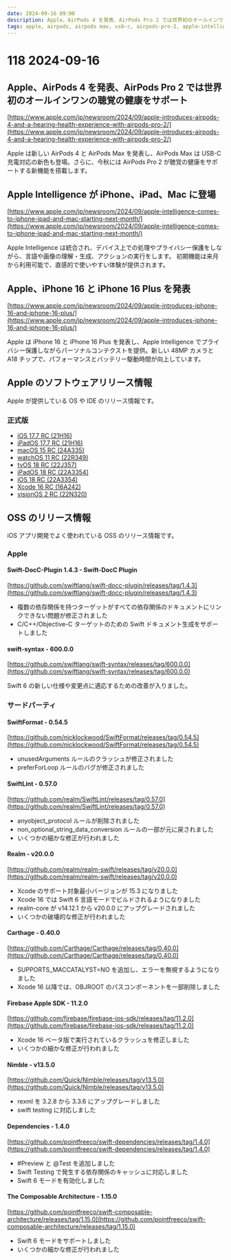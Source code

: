 ```yaml
---
date: 2024-09-16 09:00
description: Apple、AirPods 4 を発表、AirPods Pro 2 では世界初のオールインワンの聴覚の健康をサポート、Apple Intelligence が iPhone、iPad、Mac に登場、Apple、AirPods 4 を発表、AirPods Pro 2 では世界初のオールインワンの聴覚の健康をサポート、Apple Intelligence が iPhone、iPad、Mac に登場、Apple、AirPods 4 を発表、AirPods Pro 2 では世界初のオールインワンの聴覚の健康をサポート、Apple Intelligence が iPhone、iPad、Mac に登場、ほか
tags: apple, airpods, airpods max, usb-c, airpods-pro-2, apple-intelligence, iphone, ipados, macos, watchos, tvos, xcode, visionos, swift-docc-plugin, swift, swift-testing, swift-syntax, swiftformat, swiftlint, realm, carthage, firebase-ios-sdk, nimble, swift-dependencies, swift-composable-architecture
---
```

# 118 2024-09-16

## Apple、AirPods 4 を発表、AirPods Pro 2 では世界初のオールインワンの聴覚の健康をサポート

[https://www.apple.com/jp/newsroom/2024/09/apple-introduces-airpods-4-and-a-hearing-health-experience-with-airpods-pro-2/](https://www.apple.com/jp/newsroom/2024/09/apple-introduces-airpods-4-and-a-hearing-health-experience-with-airpods-pro-2/)

Apple は新しい AirPods 4 と AirPods Max を発表し、AirPods Max は USB-C 充電対応の新色も登場。さらに、今秋には AirPods Pro 2 が聴覚の健康をサポートする新機能を搭載します。

## Apple Intelligence が iPhone、iPad、Mac に登場

[https://www.apple.com/jp/newsroom/2024/09/apple-intelligence-comes-to-iphone-ipad-and-mac-starting-next-month/](https://www.apple.com/jp/newsroom/2024/09/apple-intelligence-comes-to-iphone-ipad-and-mac-starting-next-month/)

Apple Intelligence は統合され、デバイス上での処理やプライバシー保護をしながら、言語や画像の理解・生成、アクションの実行をします。
初期機能は来月から利用可能で、直感的で使いやすい体験が提供されます。

## Apple、iPhone 16 と iPhone 16 Plus を発表

[https://www.apple.com/jp/newsroom/2024/09/apple-introduces-iphone-16-and-iphone-16-plus/](https://www.apple.com/jp/newsroom/2024/09/apple-introduces-iphone-16-and-iphone-16-plus/)

Apple は iPhone 16 と iPhone 16 Plus を発表し、Apple Intelligence でプライバシー保護しながらパーソナルコンテクストを提供。新しい 48MP カメラと A18 チップで、パフォーマンスとバッテリー駆動時間が向上しています。

## Apple のソフトウェアリリース情報

Apple が提供している OS や IDE のリリース情報です。

### 正式版

- [iOS 17.7 RC (21H16)](https://developer.apple.com/news/releases/?id=09092024h)
- [iPadOS 17.7 RC (21H16)](https://developer.apple.com/news/releases/?id=09092024g)
- [macOS 15 RC (24A335)](https://developer.apple.com/news/releases/?id=09092024f)
- [watchOS 11 RC (22R349)](https://developer.apple.com/news/releases/?id=09092024e)
- [tvOS 18 RC (22J357)](https://developer.apple.com/news/releases/?id=09092024d)
- [iPadOS 18 RC (22A3354)](https://developer.apple.com/news/releases/?id=09092024b)
- [iOS 18 RC (22A3354)](https://developer.apple.com/news/releases/?id=09092024a)
- [Xcode 16 RC (16A242)](https://developer.apple.com/news/releases/?id=09092024i)
- [visionOS 2 RC (22N320)](https://developer.apple.com/news/releases/?id=09092024f)

## OSS のリリース情報

iOS アプリ開発でよく使われている OSS のリリース情報です。

### Apple

#### Swift-DocC-Plugin 1.4.3 - Swift-DocC Plugin

[https://github.com/swiftlang/swift-docc-plugin/releases/tag/1.4.3](https://github.com/swiftlang/swift-docc-plugin/releases/tag/1.4.3)

- 複数の依存関係を持つターゲットがすべての依存関係のドキュメントにリンクできない問題が修正されました
- C/C++/Objective-C ターゲットのための Swift ドキュメント生成をサポートしました

#### swift-syntax - 600.0.0

[https://github.com/swiftlang/swift-syntax/releases/tag/600.0.0](https://github.com/swiftlang/swift-syntax/releases/tag/600.0.0)

Swift 6 の新しい仕様や変更点に適応するための改善が入りました。

### サードパーティ

#### SwiftFormat - 0.54.5

[https://github.com/nicklockwood/SwiftFormat/releases/tag/0.54.5](https://github.com/nicklockwood/SwiftFormat/releases/tag/0.54.5)

- unusedArguments ルールのクラッシュが修正されました
- preferForLoop ルールのバグが修正されました

#### SwiftLint - 0.57.0

[https://github.com/realm/SwiftLint/releases/tag/0.57.0](https://github.com/realm/SwiftLint/releases/tag/0.57.0)

- anyobject_protocol ルールが削除されました
- non_optional_string_data_conversion ルールの一部が元に戻されました
- いくつかの細かな修正が行われました

#### Realm - v20.0.0

[https://github.com/realm/realm-swift/releases/tag/v20.0.0](https://github.com/realm/realm-swift/releases/tag/v20.0.0)

- Xcode のサポート対象最小バージョンが 15.3 になりました
- Xcode 16 では Swift 6 言語モードでビルドされるようになりました
- realm-core が v14.12.1 から v20.0.0 にアップグレードされました
- いくつかの破壊的な修正が行われました

#### Carthage - 0.40.0

[https://github.com/Carthage/Carthage/releases/tag/0.40.0](https://github.com/Carthage/Carthage/releases/tag/0.40.0)

- SUPPORTS_MACCATALYST=NO を追加し、エラーを無視するようになりました
- Xcode 16 以降では、OBJROOT のパスコンポーネントを一部削除しました

#### Firebase Apple SDK - 11.2.0

[https://github.com/firebase/firebase-ios-sdk/releases/tag/11.2.0](https://github.com/firebase/firebase-ios-sdk/releases/tag/11.2.0)

- Xcode 16 ベータ版で実行されているクラッシュを修正しました 
- いくつかの細かな修正が行われました

#### Nimble - v13.5.0

[https://github.com/Quick/Nimble/releases/tag/v13.5.0](https://github.com/Quick/Nimble/releases/tag/v13.5.0)

- rexml を 3.2.8 から 3.3.6 にアップグレードしました
- swift testing に対応しました

#### Dependencies - 1.4.0

[https://github.com/pointfreeco/swift-dependencies/releases/tag/1.4.0](https://github.com/pointfreeco/swift-dependencies/releases/tag/1.4.0)

- #Preview と @Test を追加しました
- Swift Testing で発生する依存関係のキャッシュに対応しました
- Swift 6 モードを有効化しました


#### The Composable Architecture - 1.15.0

[https://github.com/pointfreeco/swift-composable-architecture/releases/tag/1.15.0](https://github.com/pointfreeco/swift-composable-architecture/releases/tag/1.15.0)

- Swift 6 モードをサポートしました
- いくつかの細かな修正が行われました
